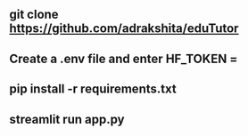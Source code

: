## git clone https://github.com/adrakshita/eduTutor
## Create a .env file and enter HF_TOKEN = <Insert your Hugging Face Token here>
## pip install -r requirements.txt
## streamlit run app.py
